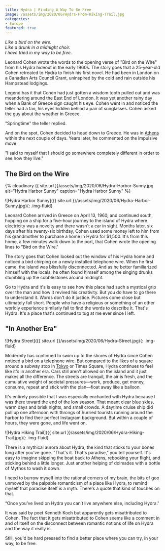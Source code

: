 ```yaml
---
title: Hydra | Finding A Way To Be Free
image: /assets/img/2020/06/Hydra-From-Hiking-Trail.jpg
categories:
- Europe
featured: true
---
```



_Like a bird on the wire.  
Like a drunk in a midnight choir.  
I have tried in my way to be free_.

Leonard Cohen wrote the words to the opening verse of "Bird on the Wire" from his Hydra hideout in the early 1960s. The story goes that a 25-year-old Cohen retreated to Hydra to finish his first novel. He had been in London on a Canadian Arts Council Grant, uninspired by the cold and rain outside his Hampstead lodgings.  

<!-- more -->

Legend has it that Cohen had just gotten a wisdom tooth pulled out and was meandering around the East End of London. It was yet another rainy day when a Bank of Greece sign caught his eye. Cohen went in and noticed the teller had a tan, his eyes hidden behind a pair of sunglasses. Cohen asked the guy about the weather in Greece. 

"Springtime" the teller replied. 

And on the spot, Cohen decided to head down to Greece. He was in [Athens](https://withoutapath.com/athens-food-tour/) within the next couple of days. Years later, he commented on the impulsive move.

"I said to myself that I should go somewhere completely different in order to see how they live."

## The Bird on the Wire

{% cloudinary {{ site.url }}/assets/img/2020/06/Hydra-Harbor-Sunny.jpg alt="Hydra Harbor Sunny" caption="Hydra Harbor Sunny" %}

![Hydra Harbor Sunny]({{ site.url }}/assets/img/2020/06/Hydra-Harbor-Sunny.jpg){: .img-fluid}

Leonard Cohen arrived in Greece on April 13, 1960, and continued south, hopping on a ship for a five-hour journey to the island of Hydra where electricity was a novelty and there wasn't a car in sight. Months later, six days after his twenty-six birthday, Cohen used some money left to him from his grandmother to purchase a home in Hydra for $1,500. It's from this home, a few minutes walk down to the port, that Cohen wrote the opening lines to "Bird on the Wire."

The story goes that Cohen looked out the window of his Hydra home and noticed a bird chirping on a newly installed telephone wire. When he first came, the island was blissfully disconnected. And as he better familiarized himself with the locals, he often found himself among the singing drunks stumbling up the cobblestones around midnight.

Go to Hydra and it's is easy to see how this place had such a mystical grip over the man and how it revived his creativity. But you do have to go there to understand it. Words don't do it justice. Pictures come close but ultimately fall short. People who have a religious or something of an other worldly experience similarly fail to find the words to describe it. That's Hydra. It's a place that's continued to tug at me ever since I left.

## "In Another Era"

![Hydra Street]({{ site.url }}/assets/img/2020/06/Hydra-Street.jpg){: .img-fluid}

Modernity has continued to swim up to the shores of Hydra since Cohen noticed a bird on a telephone wire. But compared to the likes of a square around a subway stop in [Tokyo](https://withoutapath.com/tokyo-bike/) or Times Square, Hydra continues to feel like it's in another era. Cars still aren't allowed on the island and it just makes all the difference. The streets are tranquil, the air is fresh, and the cumulative weight of societal pressures––work, produce, get money, consume, repeat and stick with the plan––float away like a balloon.

It's entirely possible that I was especially enchanted with Hydra because I was there toward the end of the low season. That meant clear blue skies, warm days and brisk nights, and small crowds. A daytime cruise ship did pull up one afternoon with throngs of hurried tourists running around the harbor to find their perfect Instagram background. But within a couple of hours, they were gone, and life went on.

![Hydra Hiking Trail]({{ site.url }}/assets/img/2020/06/Hydra-Hiking-Trail.jpg){: .img-fluid}

There is a mythical aurora about Hydra, the kind that sticks to your bones long after you've gone. "That's it. That's paradise," you tell yourself. It's easy to imagine skipping the boat back to Athens, rebooking your flight, and sticking behind a little longer. Just another helping of dolmades with a bottle of Mythos to wash it down.

I need to burrow myself into the rational corners of my brain, the bits of goo unmoved by the palpable romanticism of a place like Hydra, to remind myself that paradise itself is a myth. There's a quote that kind of touches on that.

“Once you’ve lived on Hydra you can’t live anywhere else, including Hydra." 

It was said by poet Kenneth Koch but apparently gets misattributed to Cohen. The fact that it gets misattributed to Cohen seems like a comment in and of itself on the disconnect between romantic notions of life on Hydra and the way it really is.

Still, you'd be hard pressed to find a better place where you can try, in your way, to be free.


